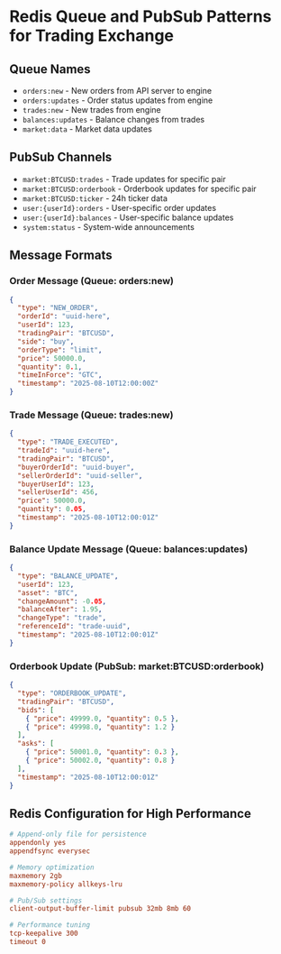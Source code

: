 # Redis Queue and PubSub Patterns for Trading Exchange

## Queue Names

- `orders:new` - New orders from API server to engine
- `orders:updates` - Order status updates from engine
- `trades:new` - New trades from engine
- `balances:updates` - Balance changes from trades
- `market:data` - Market data updates

## PubSub Channels

- `market:BTCUSD:trades` - Trade updates for specific pair
- `market:BTCUSD:orderbook` - Orderbook updates for specific pair
- `market:BTCUSD:ticker` - 24h ticker data
- `user:{userId}:orders` - User-specific order updates
- `user:{userId}:balances` - User-specific balance updates
- `system:status` - System-wide announcements

## Message Formats

### Order Message (Queue: orders:new)

```json
{
  "type": "NEW_ORDER",
  "orderId": "uuid-here",
  "userId": 123,
  "tradingPair": "BTCUSD",
  "side": "buy",
  "orderType": "limit",
  "price": 50000.0,
  "quantity": 0.1,
  "timeInForce": "GTC",
  "timestamp": "2025-08-10T12:00:00Z"
}
```

### Trade Message (Queue: trades:new)

```json
{
  "type": "TRADE_EXECUTED",
  "tradeId": "uuid-here",
  "tradingPair": "BTCUSD",
  "buyerOrderId": "uuid-buyer",
  "sellerOrderId": "uuid-seller",
  "buyerUserId": 123,
  "sellerUserId": 456,
  "price": 50000.0,
  "quantity": 0.05,
  "timestamp": "2025-08-10T12:00:01Z"
}
```

### Balance Update Message (Queue: balances:updates)

```json
{
  "type": "BALANCE_UPDATE",
  "userId": 123,
  "asset": "BTC",
  "changeAmount": -0.05,
  "balanceAfter": 1.95,
  "changeType": "trade",
  "referenceId": "trade-uuid",
  "timestamp": "2025-08-10T12:00:01Z"
}
```

### Orderbook Update (PubSub: market:BTCUSD:orderbook)

```json
{
  "type": "ORDERBOOK_UPDATE",
  "tradingPair": "BTCUSD",
  "bids": [
    { "price": 49999.0, "quantity": 0.5 },
    { "price": 49998.0, "quantity": 1.2 }
  ],
  "asks": [
    { "price": 50001.0, "quantity": 0.3 },
    { "price": 50002.0, "quantity": 0.8 }
  ],
  "timestamp": "2025-08-10T12:00:01Z"
}
```

## Redis Configuration for High Performance

```conf
# Append-only file for persistence
appendonly yes
appendfsync everysec

# Memory optimization
maxmemory 2gb
maxmemory-policy allkeys-lru

# Pub/Sub settings
client-output-buffer-limit pubsub 32mb 8mb 60

# Performance tuning
tcp-keepalive 300
timeout 0
```
